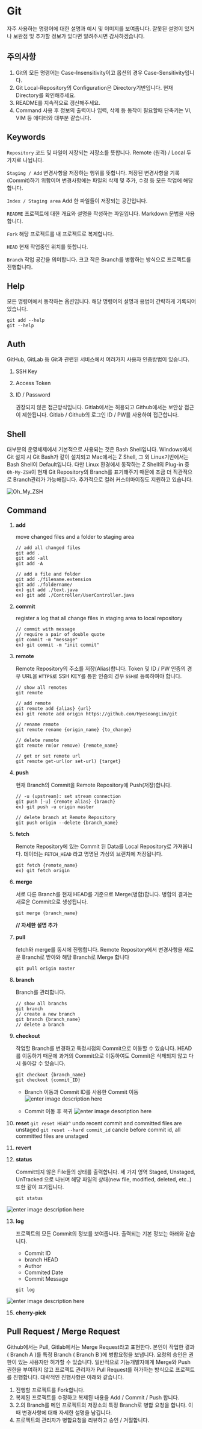 # Git
자주 사용하는 명령어에 대한 설명과 예시 및 이미지를 보여줍니다.
잘못된 설명이 있거나 보완점 및 추가할 정보가 있다면 알려주시면 감사하겠습니다.

## 주의사항
1. Git의 모든 명령어는 Case-Insensitivity이고 옵션의 경우 Case-Sensitivity입니다.
2. Git Local-Repository의 Configuration은 Directory기반입니다. 현재 Directory를 확인해주세요.
3. README를 지속적으로 갱신해주세요.
4. Command 사용 후 정보의 출력이나 입력, 삭제 등 동작이 필요할때 단축키는 VI, VIM 등 에디터와 대부분 같습니다.

## Keywords
`Repository`
코드 및 파일이 저장되는 저장소를 뜻합니다. Remote (원격) / Local  두 가지로 나뉩니다.

`Staging / Add`
변경사항을 저장하는 행위를 뜻합니다. 저장된 변경사항을 기록(Commit)하기 위함이며 변경사항에는 파일의 삭제 및 추가, 수정 등 모든 작업에 해당합니다.

`Index / Staging area`
Add 한 파일들이 저장되는 공간입니다. 

`README`
프로젝트에 대한 개요와 설명을 작성하는 파일입니다. Markdown 문법을 사용합니다.

`Fork`
해당 프로젝트를 내 프로젝트로 복제합니다.

`HEAD`
현재 작업중인 위치를 뜻합니다.

`Branch`
작업 공간을 의미합니다. 크고 작은 Branch를 병합하는 방식으로 프로젝트를 진행합니다.

## Help
모든 명령어에서 동작하는 옵션입니다.
해당 명령어의 설명과 용법이 간략하게 기록되어있습니다.
```
git add --help 
git --help
```

## Auth
GitHub, GitLab 등 Git과 관련된 서비스에서 여러가지 사용자 인증방법이 있습니다.

1. SSH Key
2. Access Token
3. ID / Password
	
	권장되지 않은 접근방식입니다.
	Gitlab에서는 허용되고 Github에서는 보안상 접근이 제한됩니다.
	Gitlab / Github의 로그인 ID / PW를 사용하여 접근합니다.

## Shell

대부분의 운영체제에서 기본적으로 사용되는 것은 Bash Shell입니다. 
Windows에서 Git 설치 시 Git Bash가 같이 설치되고 Mac에서는 Z Shell, 그 외 Linux기반에서는 Bash Shell이 Default입니다.
다만 Linux 환경에서 동작하는 Z Shell의 Plug-in 중 `Oh-My-ZSH`이 현재 Git Repository의 Branch를 표기해주기 때문에 조금 더 직관적으로 Branch관리가 가능해집니다. 추가적으로 컬러 커스터마이징도 지원하고 있습니다.

![Oh_My_ZSH](https://github.com/HyeseongLim/images/blob/master/ohmyzsh_image.png?raw=true)

## Command

1. **add**

	move changed files and a folder to staging area
	```
	// add all changed files
	git add .
	git add -all
	git add -A
	
	// add a file and folder
	git add ./filename.extension
	git add ./foldername/
	ex) git add ./text.java
	ex) git add ./Controller/UserController.java
	```
	
2. **commit**

	register a log that all change files in staging area to local repository
	```	
	// commit with message
	// require a pair of double quote
	git commit -m "message"
	ex) git commit -m "init commit"
	```
	
3. **remote**

	Remote Repository의 주소를 저장(Alias)합니다.
	Token 및 ID / PW 인증의 경우 URL을 `HTTPS`로	SSH KEY를 통한 인증의 경우 `SSH`로 등록하여야 합니다.
	```
	// show all remotes
	git remote
	
	// add remote 
	git remote add {alias} {url} 
	ex) git remote add origin https://github.com/HyeseongLim/git
	
	// rename remote
	git remote rename {origin_name} {to_change}
	
	// delete remote
	git remote rm(or remove) {remote_name}
	
	// get or set remote url
	git remote get-url(or set-url) {target}
	```
	
4. **push**
	
	현재 Branch의 Commit을 Remote Repository에 Push(저장)합니다.
	```
	// -u (upstream): set stream connection 
	git push [-u] {remote alias} {branch}
	ex) git push -u origin master
	
	// delete branch at Remote Repository
	git push origin --delete {branch_name}
	```
	
5. **fetch**
	
	Remote Repository에 있는 Commit 된 Data를 Local Repository로 가져옵니다.
	데이터는 `FETCH_HEAD` 라고 명명된 가상의 브랜치에 저장됩니다.
	```
	git fetch {remote_name}
	ex) git fetch origin
	```
	
6. **merge**

	서로 다른 Branch를 현재 HEAD를 기준으로 Merge(병합)합니다.
	병합의 결과는 새로운 Commit으로 생성됩니다.
	```
	git merge {branch_name}
	```
	**// 자세한 설명 추가**
	
7. **pull**
	
	fetch와 merge를 동시에 진행합니다.
	Remote Repository에서 변경사항을 새로운 Branch로 받아와 해당 Branch로 Merge 합니다
	```
	git pull origin master
	```
	
8. **branch**

	Branch를 관리합니다.
	```
	// show all branchs
	git branch
	// create a new branch
	git branch {branch_name}
	// delete a branch  
	```
	
9. **checkout**
	
	작업할 Branch를 변경하고 특정시점의 Commit으로 이동할 수 있습니다.
	HEAD를 이동하기 때문에 과거의 Commit으로 이동하여도 Commit은 삭제되지 않고 다시 돌아갈 수 있습니다.
	```
	git checkout {branch_name}
	git checkout {commit_ID}
	```
	- Branch 이동과 Commit ID를 사용한 Commit 이동 
![enter image description here](https://github.com/HyeseongLim/images/blob/master/git_checkout_1.png?raw=true)
	
	- Commit 이동 후 복귀 
![enter image description here](https://github.com/HyeseongLim/images/blob/master/git_checkout_4.png?raw=true)

10. **reset**
	`git reset HEAD^` 
	undo recent commit and committed files are unstaged
	`git reset --hard commit_id`
	cancle before commit id, all committed files are unstaged

11. **revert**

12. **status**

	Commit되지 않은 File들의 상태를 출력합니다.
	세 가지 영역 Staged, Unstaged, UnTracked 으로 나뉘며 해당 파일의 상태(new file, modified, deleted, etc..)또한 같이 표기됩니다.
	```
	git status
	```
![enter image description here](https://github.com/HyeseongLim/images/blob/master/git_status.png?raw=true)

13. **log**

	프로젝트의 모든 Commit의 정보를 보여줍니다. 출력되는 기본 정보는 아래와 같습니다.
	- Commit ID
	- branch HEAD
	- Author
	- Commited Date
	- Commit Message
	
	```
	git log
	```
	
![enter image description here](https://github.com/HyeseongLim/images/blob/master/git_log.png?raw=true)

15. **cherry-pick**
 
## Pull Request / Merge Request

Github에서는 Pull, Gitlab에서는 Merge Request라고 표현한다.
본인이 작업한 결과 ( Branch A )를 특정 Branch ( Branch B )에 병합요청을 보냅니다.
요청의 승인은 권한이 있는 사용자만 허가할 수 있습니다.
일반적으로 기능개발자에게 Merge와 Push 권한을 부여하지 않고 프로젝트 관리자가 Pull Request를 허가하는 방식으로 프로젝트를 진행합니다.
대략적인 진행사항은 아래와 같습니다.

1. 진행할 프로젝트를 Fork합니다.
2. 복제된 프로젝트를 수정하고 복제된 내용을 Add / Commit / Push 합니다.
3. 2.의 Branch를 메인 프로젝트의 저장소의 특정 Branch로 병합 요청을 합니다. 이 때 변경사항에 대해 자세한 설명을 남깁니다.
4. 프로젝트의 관리자가 병합요청을 리뷰하고 승인 / 거절합니다.
